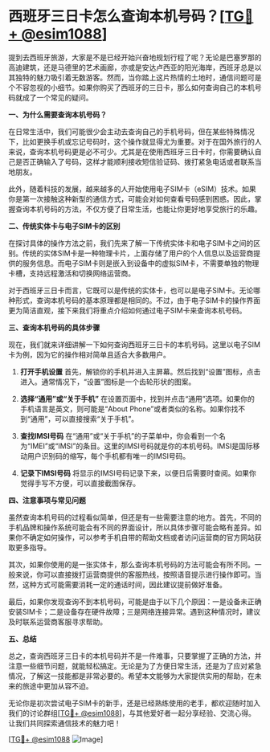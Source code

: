 # 西班牙三日卡怎么查询本机号码？[[TG💪+ @esim1088](https://t.me/s/esim1088)]

提到去西班牙旅游，大家是不是已经开始兴奋地规划行程了呢？无论是巴塞罗那的高迪建筑，还是马德里的艺术画廊，亦或是安达卢西亚的阳光海岸，西班牙总是以其独特的魅力吸引着无数游客。然而，当你踏上这片热情的土地时，通信问题可是个不容忽视的小细节。如果你购买了西班牙的三日卡，那么如何查询自己的本机号码就成了一个常见的疑问。

**一、为什么需要查询本机号码？**

在日常生活中，我们可能很少会主动去查询自己的手机号码，但在某些特殊情况下，比如更换手机或忘记号码时，这个操作就显得尤为重要。对于在国外旅行的人来说，查询本机号码更是必不可少。尤其是在使用西班牙三日卡时，你需要确认自己是否正确输入了号码，这样才能顺利接收短信验证码、拨打紧急电话或者联系当地朋友。

此外，随着科技的发展，越来越多的人开始使用电子SIM卡（eSIM）技术。如果你是第一次接触这种新型的通信方式，可能会对如何查看号码感到困惑。因此，掌握查询本机号码的方法，不仅方便了日常生活，也能让你更好地享受旅行的乐趣。

**二、传统实体卡与电子SIM卡的区别**

在探讨具体的操作方法之前，我们先来了解一下传统实体卡和电子SIM卡之间的区别。传统的实体SIM卡是一种物理卡片，上面存储了用户的个人信息以及运营商提供的服务信息。而电子SIM卡则是嵌入到设备中的虚拟SIM卡，不需要单独的物理卡槽，支持远程激活和切换网络运营商。

对于西班牙三日卡而言，它既可以是传统的实体卡，也可以是电子SIM卡。无论哪种形式，查询本机号码的基本原理都是相同的。不过，由于电子SIM卡的操作界面更为简洁直观，接下来我们将重点介绍如何通过电子SIM卡来查询本机号码。

**三、查询本机号码的具体步骤**

现在，我们就来详细讲解一下如何查询西班牙三日卡的本机号码。这里以电子SIM卡为例，因为它的操作相对简单且适合大多数用户。

1. **打开手机设置**
   首先，解锁你的手机并进入主屏幕。然后找到“设置”图标，点击进入。通常情况下，“设置”图标是一个齿轮形状的图案。

2. **选择“通用”或“关于手机”**
   在设置页面中，找到并点击“通用”选项。如果你的手机语言是英文，则可能是“About Phone”或者类似的名称。如果你找不到“通用”，可以直接搜索“关于手机”。

3. **查找IMSI号码**
   在“通用”或“关于手机”的子菜单中，你会看到一个名为“IMEI”或“IMSI”的条目。这里的IMSI号码就是你的本机号码。IMSI是国际移动用户识别码的缩写，每个手机都有唯一的IMSI号码。

4. **记录下IMSI号码**
   将显示的IMSI号码记录下来，以便日后需要时查阅。如果你觉得手写不方便，可以直接截图保存。

**四、注意事项与常见问题**

虽然查询本机号码的过程看似简单，但还是有一些需要注意的地方。首先，不同的手机品牌和操作系统可能会有不同的界面设计，所以具体步骤可能会略有差异。如果你不确定如何操作，可以参考手机自带的帮助文档或者访问运营商的官方网站获取更多指导。

其次，如果你使用的是一张实体卡，那么查询本机号码的方法可能会有所不同。一般来说，你可以直接拨打运营商提供的客服热线，按照语音提示进行操作即可。当然，这种方式可能需要消耗一定的通话时间，因此建议提前做好准备。

最后，如果你发现查询不到本机号码，可能是由于以下几个原因：一是设备未正确安装SIM卡；二是设备存在硬件故障；三是网络连接异常。遇到这种情况时，建议及时联系运营商客服寻求帮助。

**五、总结**

总之，查询西班牙三日卡的本机号码并不是一件难事，只要掌握了正确的方法，并注意一些细节问题，就能轻松搞定。无论是为了方便日常生活，还是为了应对紧急情况，了解这一技能都是非常必要的。希望本文能够为大家提供实用的帮助，在未来的旅途中更加从容不迫。

无论你是初次尝试电子SIM卡的新手，还是已经熟练使用的老手，都欢迎随时加入我们的讨论群组[[TG💪+ @esim1088](https://t.me/s/esim1088)]，与其他爱好者一起分享经验、交流心得。让我们共同探索通信技术的魅力吧！

[[TG💪+ @esim1088](https://t.me/s/esim1088) ![Image](https://i.postimg.cc/4NQfJmqS/Snipaste-2025-05-13-00-14-12.png)]